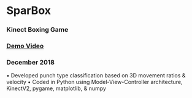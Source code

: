 # SparBox
### Kinect Boxing Game
### [Demo Video](https://youtu.be/M9HKQiwB-As)
### December 2018
•	Developed punch type classification based on 3D movement ratios & velocity
•	Coded in Python using Model-View-Controller architecture, KinectV2, pygame, matplotlib, & numpy

